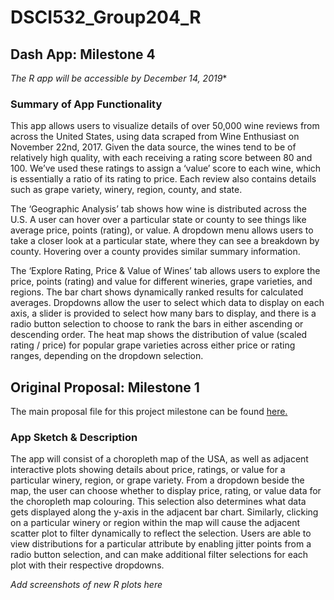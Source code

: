 # DSCI532_Group204_R

## Dash App: Milestone 4

*The R app will be accessible by December 14, 2019**

### Summary of App Functionality

This app allows users to visualize details of over 50,000 wine reviews from across the United States, using data scraped from Wine Enthusiast on November 22nd, 2017. Given the data source, the wines tend to be of relatively high quality, with each receiving a rating score between 80 and 100. We’ve used these ratings to assign a ‘value’ score to each wine, which is essentially a ratio of its rating to price. Each review also contains details such as grape variety, winery, region, county, and state.

The ‘Geographic Analysis’ tab shows how wine is distributed across the U.S. A user can hover over a particular state or county to see things like average price, points (rating), or value. A dropdown menu allows users to take a closer look at a particular state, where they can see a breakdown by county. Hovering over a county provides similar summary information.

The ‘Explore Rating, Price & Value of Wines’ tab allows users to explore the price, points (rating) and value for different wineries, grape varieties, and regions. The bar chart shows dynamically ranked results for calculated averages. Dropdowns allow the user to select which data to display on each axis, a slider is provided to select how many bars to display, and there is a radio button selection to choose to rank the bars in either ascending or descending order. The heat map shows the distribution of value (scaled rating / price) for popular grape varieties across either price or rating ranges, depending on the dropdown selection.


## Original Proposal: Milestone 1

The main proposal file for this project milestone can be found [here.](https://github.com/UBC-MDS/DSCI532_Group204_Vino/blob/master/proposal.md)

### App Sketch & Description

The app will consist of a choropleth map of the USA, as well as adjacent interactive plots showing details about price, ratings, or value for a particular winery, region, or grape variety.  From a dropdown beside the map, the user can choose whether to display price, rating, or value data for the choropleth map colouring. This selection also determines what data gets displayed along the y-axis in the adjacent bar chart. Similarly, clicking on a particular winery or region within the map will cause the adjacent scatter plot to filter dynamically to reflect the selection. Users are able to view distributions for a particular attribute by enabling jitter points from a radio button selection, and can make additional filter selections for each plot with their respective dropdowns.

*Add screenshots of new R plots here*